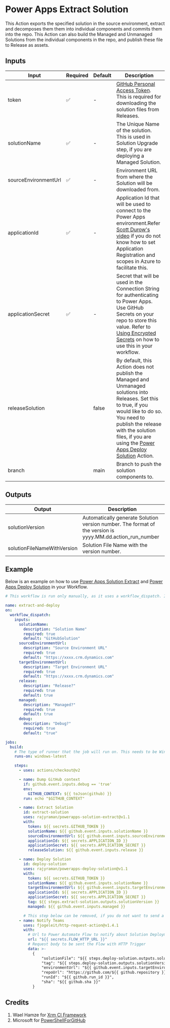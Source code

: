 # Power Apps Extract Solution

This Action exports the specified solution in the source environment, extract and decomposes them them into individual components and commits them into the repo. This Action can also build the Managed and Unmanaged Solutions from the individual components in the repo, and publish these file to Release as assets.

## Inputs

| Input                | Required | Default | Description                                                                                                                                                                                                                                                                                                                                                          |
| -------------------- | -------- | ------- | -------------------------------------------------------------------------------------------------------------------------------------------------------------------------------------------------------------------------------------------------------------------------------------------------------------------------------------------------------------------- |
| token                | ✅       | -       | [GitHub Personal Access Token](https://docs.github.com/en/github/authenticating-to-github/creating-a-personal-access-token). This is required for downloading the solution files from Releases.                                                                                                                                                                      |
| solutionName         | ✅       | -       | The Unique Name of the solution. This is used in Solution Upgrade step, if you are deploying a Managed Solution.                                                                                                                                                                                                                                                     |
| sourceEnvironmentUrl | ✅       | -       | Environment URL from where the Solution will be downloaded from.                                                                                                                                                                                                                                                                                                     |
| applicationId        | ✅       | -       | Application Id that will be used to connect to the Power Apps environment.Refer [Scott Durow's video](https://www.youtube.com/watch?v=Td7Bk3IXJ9s) if you do not know how to set Application Registration and scopes in Azure to facilitate this.                                                                                                                    |
| applicationSecret    | ✅       | -       | Secret that will be used in the Connection String for authenticating to Power Apps. Use GitHub Secrets on your repo to store this value. Refer to [Using Encrypted Secrets](https://docs.github.com/en/actions/configuring-and-managing-workflows/creating-and-storing-encrypted-secrets#using-encrypted-secrets-in-a-workflow) on how to use this in your workflow. |
| releaseSolution      |          | false   | By default, this Action does not publish the Managed and Unmanaged solutions into Releases. Set this to true, if you would like to do so. You need to publish the release with the solution files, if you are using the [Power Apps Deploy Solution](https://github.com/rajyraman/powerapps-deploy-solution/) Action.                                                |
| branch               |          | main    | Branch to push the solution components to.                                                                                                                                                                                                                                                                                                                           |

## Outputs

| Output                      | Description                                                                                               |
| --------------------------- | --------------------------------------------------------------------------------------------------------- |
| solutionVersion             | Automatically generate Solution version number. The format of the version is yyyy.MM.dd.action_run_number |
| solutionFileNameWithVersion | Solution File Name with the version number.                                                               |

## Example

Below is an example on how to use [Power Apps Solution Extract](https://github.com/rajyraman/powerapps-solution-extract/) and [Power Apps Deploy Solution](https://github.com/rajyraman/powerapps-deploy-solution/) in your Workflow.

```yaml
# This workflow is run only manually, as it uses a workflow_dispatch. It is recommended to use cron or push into main branch to trigger this. Since this workflow also commits into the repo, use ignore tags to prevent infinite loop. Refer https://docs.github.com/en/actions/reference/workflow-syntax-for-github-actions#example-ignoring-branches-and-tags

name: extract-and-deploy
on:
  workflow_dispatch:
    inputs:
      solutionName:
        description: "Solution Name"
        required: true
        default: "GitHubSolution"
      sourceEnvironmentUrl:
        description: "Source Environment URL"
        required: true
        default: "https://xxxx.crm.dynamics.com"
      targetEnvironmentUrl:
        description: "Target Environment URL"
        required: true
        default: "https://xxxx.crm.dynamics.com"
      release:
        description: "Release?"
        required: true
        default: true
      managed:
        description: "Managed?"
        required: true
        default: true
      debug:
        description: "Debug?"
        required: true
        default: "true"

jobs:
  build:
    # The type of runner that the job will run on. This needs to be Windows runner.
    runs-on: windows-latest

    steps:
      - uses: actions/checkout@v2

      - name: Dump GitHub context
        if: github.event.inputs.debug == 'true'
        env:
          GITHUB_CONTEXT: ${{ toJson(github) }}
        run: echo "$GITHUB_CONTEXT"

      - name: Extract Solution
        id: extract-solution
        uses: rajyraman/powerapps-solution-extract@v1.1
        with:
          token: ${{ secrets.GITHUB_TOKEN }}
          solutionName: ${{ github.event.inputs.solutionName }}
          sourceEnvironmentUrl: ${{ github.event.inputs.sourceEnvironmentUrl }}
          applicationId: ${{ secrets.APPLICATION_ID }}
          applicationSecret: ${{ secrets.APPLICATION_SECRET }}
          releaseSolution: ${{ github.event.inputs.release }}

      - name: Deploy Solution
        id: deploy-solution
        uses: rajyraman/powerapps-deploy-solution@v1.1
        with:
          token: ${{ secrets.GITHUB_TOKEN }}
          solutionName: ${{ github.event.inputs.solutionName }}
          targetEnvironmentUrl: ${{ github.event.inputs.targetEnvironmentUrl }}
          applicationId: ${{ secrets.APPLICATION_ID }}
          applicationSecret: ${{ secrets.APPLICATION_SECRET }}
          tag: ${{ steps.extract-solution.outputs.solutionVersion }}
          managed: ${{ github.event.inputs.managed }}

        # This step below can be removed, if you do not want to send a notification to Teams about this solution deployment.
      - name: Notify Teams
        uses: fjogeleit/http-request-action@v1.4.1
        with:
          # Url to Power Automate Flow to notify about Solution Deployment
          url: "${{ secrets.FLOW_HTTP_URL }}"
          # Request body to be sent the Flow with HTTP Trigger
          data: >-
            {
                "solutionFile": "${{ steps.deploy-solution.outputs.solution }}",
                "tag": "${{ steps.deploy-solution.outputs.solutionVersion }}",
                "environmentUrl": "${{ github.event.inputs.targetEnvironmentUrl }}",
                "repoUrl": "https://github.com/${{ github.repository }}",
                "runId": "${{ github.run_id }}",
                "sha": "${{ github.sha }}"
            }
```

## Credits

1. Wael Hamze for [Xrm CI Framework](https://github.com/WaelHamze/xrm-ci-framework)
2. Microsoft for [PowerShellForGitHub](https://github.com/microsoft/PowerShellForGitHub)
